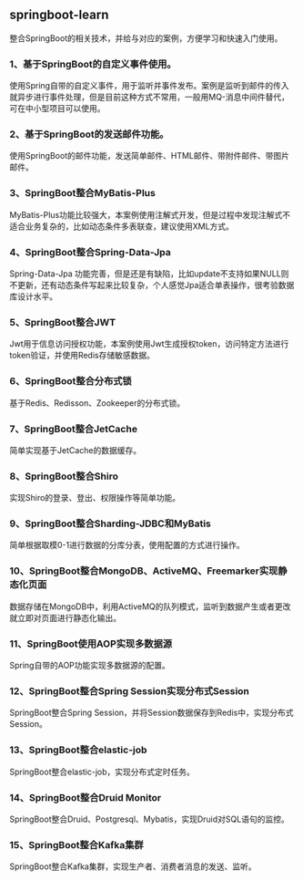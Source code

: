 ## springboot-learn

整合SpringBoot的相关技术，并给与对应的案例，方便学习和快速入门使用。

### 1、基于SpringBoot的自定义事件使用。

使用Spring自带的自定义事件，用于监听并事件发布。案例是监听到邮件的传入就异步进行事件处理，但是目前这种方式不常用，一般用MQ-消息中间件替代，可在中小型项目可以使用。

### 2、基于SpringBoot的发送邮件功能。

使用SpringBoot的邮件功能，发送简单邮件、HTML邮件、带附件邮件、带图片邮件。

### 3、SpringBoot整合MyBatis-Plus

MyBatis-Plus功能比较强大，本案例使用注解式开发，但是过程中发现注解式不适合业务复杂的，比如动态条件多表联查，建议使用XML方式。

### 4、SpringBoot整合Spring-Data-Jpa

Spring-Data-Jpa 功能完善，但是还是有缺陷，比如update不支持如果NULL则不更新，还有动态条件写起来比较复杂，个人感觉Jpa适合单表操作，很考验数据库设计水平。

### 5、SpringBoot整合JWT

Jwt用于信息访问授权功能，本案例使用Jwt生成授权token，访问特定方法进行token验证，并使用Redis存储敏感数据。

### 6、SpringBoot整合分布式锁

基于Redis、Redisson、Zookeeper的分布式锁。

### 7、SpringBoot整合JetCache

简单实现基于JetCache的数据缓存。

### 8、SpringBoot整合Shiro

实现Shiro的登录、登出、权限操作等简单功能。

### 9、SpringBoot整合Sharding-JDBC和MyBatis

简单根据取模0-1进行数据的分库分表，使用配置的方式进行操作。

### 10、SpringBoot整合MongoDB、ActiveMQ、Freemarker实现静态化页面

数据存储在MongoDB中，利用ActiveMQ的队列模式，监听到数据产生或者更改就立即对页面进行静态化输出。

### 11、SpringBoot使用AOP实现多数据源

Spring自带的AOP功能实现多数据源的配置。

### 12、SpringBoot整合Spring Session实现分布式Session

SpringBoot整合Spring Session，并将Session数据保存到Redis中，实现分布式Session。

### 13、SpringBoot整合elastic-job

SpringBoot整合elastic-job，实现分布式定时任务。

### 14、SpringBoot整合Druid Monitor

SpringBoot整合Druid、Postgresql、Mybatis，实现Druid对SQL语句的监控。

### 15、SpringBoot整合Kafka集群

SpringBoot整合Kafka集群，实现生产者、消费者消息的发送、监听。

